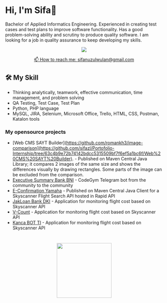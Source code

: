 # Hi, I'm Sifa👋

Bachelor of Applied Informatics Engineering. Experienced in creating test cases and test plans to improve software functionality. Has a good problem-solving ability and scrutiny to produce quality software. I am looking for a job in quality assurance to keep developing my skills.

<p align='center'>
   <a href="https://www.linkedin.com/in/sifazl/">
       <img src="https://img.shields.io/badge/linkedin-%230077B5.svg?&style=for-the-badge&logo=linkedin&logoColor=white"/>
<p align='center'>
   📫 How to reach me: <a href='mailto:roman.beskrovnyy@gmail.com'>sifanuzulwulan@gmail.com</a>
</p>

## 🛠 My Skill
*   Thinking analytically, teamwork, effective communication, time management, and problem solving
*   QA Testing, Test Case, Test Plan
*   Python, PHP language
*   MySQL, JIRA, Selenium, Microsoft Office, Trello, HTML, CSS, Postman, Katalon tools

### My opensource projects

*   [Web CMS SAYT Builder](https://github.com/romankh3/image-comparison](https://github.com/sifazl/Portofolio-Internship/tree/63c4b9e72b74142bdcc5315509bf7f6ef5a1bc6f/Web%20CMS%20SAYT%20Builder). - Published on Maven Central Java Library; it compares 2 images of the same size and shows the differences visually by drawing rectangles. Some parts of the image can be excluded from the comparison.
*   [Executive Summary Bank BNI](https://github.com/codegymcommunity/codegym-telegrambot) - CodeGym Telegram bot from the community to the community
*   [E-Confirmation Yamaha](https://github.com/romankh3/skyscanner-flight-api-client) - Published on Maven Central Java Client for a Skyscanner Flight Search API hosted in Rapid API
*   [JakLoan Bank DKI](https://github.com/romankh3/flights-monitoring) - Application for monitoring flight cost based on Skyscanner API
*   [V-Count](https://github.com/romankh3/flights-monitoring) - Application for monitoring flight cost based on Skyscanner API
*   [Kanca BOT TI](https://github.com/romankh3/flights-monitoring) - Application for monitoring flight cost based on Skyscanner API

<div align="center" style="margin: 40px 0">
   <a href="https://github.com/sifazl/github-profile-views-counter">
       <img width="175px" src="https://komarev.com/ghpvc/?username=sifazl&color=DE002D">
   </a>
</div>
